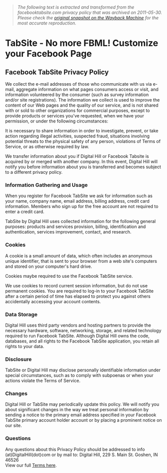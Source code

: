 > *The following text is extracted and transformed from the facebooktabsite.com privacy policy that was archived on 2011-05-30. Please check the [original snapshot on the Wayback Machine](https://web.archive.org/web/20110530024605id_/http%3A//www.facebooktabsite.com/privacy.php) for the most accurate reproduction.*

# TabSite - No more FBML! Customize your Facebook Page

## Facebook TabSite Privacy Policy

We collect the e-mail addresses of those who communicate with us via e-mail, aggregate information on what pages consumers access or visit, and information volunteered by the consumer (such as survey information and/or site registrations). The information we collect is used to improve the content of our Web pages and the quality of our service, and is not shared with or sold to other organizations for commercial purposes, except to provide products or services you've requested, when we have your permission, or under the following circumstances:

It is necessary to share information in order to investigate, prevent, or take action regarding illegal activities, suspected fraud, situations involving potential threats to the physical safety of any person, violations of Terms of Service, or as otherwise required by law.

We transfer information about you if Digital Hill or Facebook Tabsite is acquired by or merged with another company. In this event, Digital Hill will notify you before information about you is transferred and becomes subject to a different privacy policy.

  


### Information Gathering and Usage

When you register for Facebook TabSite we ask for information such as your name, company name, email address, billing address, credit card information. Members who sign up for the free account are not required to enter a credit card.

TabSite by Digital Hill uses collected information for the following general purposes: products and services provision, billing, identification and authentication, services improvement, contact, and research.

  


### Cookies

A cookie is a small amount of data, which often includes an anonymous unique identifier, that is sent to your browser from a web site's computers and stored on your computer's hard drive.

Cookies maybe required to use the Facebook TabSite service.

We use cookies to record current session information, but do not use permanent cookies. You are required to log-in to your Facebook TabSite after a certain period of time has elapsed to protect you against others accidentally accessing your account contents.

  


### Data Storage

Digital Hill uses third party vendors and hosting partners to provide the necessary hardware, software, networking, storage, and related technology required to run Facebook TabSite. Although Digital Hill owns the code, databases, and all rights to the Facebook TabSite application, you retain all rights to your data.

### Disclosure

TabSite or Digital Hill may disclose personally identifiable information under special circumstances, such as to comply with subpoenas or when your actions violate the Terms of Service.

  


### Changes

Digital Hill or TabSite may periodically update this policy. We will notify you about significant changes in the way we treat personal information by sending a notice to the primary email address specified in your Facebook TabSite primary account holder account or by placing a prominent notice on our site.

### Questions

Any questions about this Privacy Policy should be addressed to info (at)DigitalHill(dot)com or by mail to: Digital Hill, 229 S. Main St. Goshen, IN 46526  
View our full [Terms here](https://web.archive.org/web/20110530024605id_/http%3A//www.facebooktabsite.com/terms.php). 
